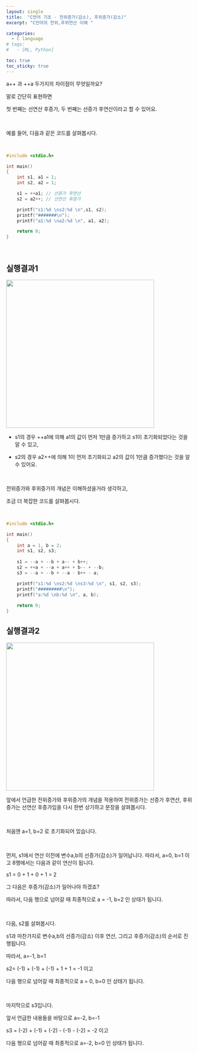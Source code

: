 ```yaml
---
layout: single
title:  "C언어 기초 - 전위증가(감소), 후위증가(감소)"
excerpt: "C언어의 전위,후위연산 이해 "

categories:
  - C language
# tags:
#   - [ML, Python]

toc: true
toc_sticky: true
---
```



a++ 과 ++a 두가지의 차이점이 무엇일까요?

말로 간단히 표현하면 

첫 번째는 선연산 후증가, 두 번째는 선증가 후연산이라고 할 수 있어요.

​

예를 들어, 다음과 같은 코드를 살펴봅시다.

​
``` c
#include <stdio.h>

int main()
{
    int s1, a1 = 1;
    int s2, a2 = 1;

    s1 = ++a1; // 선증가 후연산
    s2 = a2++; // 선연산 후증가

    printf("s1:%d \ns2:%d \n",s1, s2);
    printf("#######\n");
    printf("a1:%d \na2:%d \n", a1, a2);

    return 0;
}

```
​

## 실행결과1

<img src="https://user-images.githubusercontent.com/59792046/116343539-8f814b80-a81f-11eb-9d31-5bd51bee647c.png" width = "400">

- s1의 경우 ++a1에 의해 a1의 값이 먼저 1만큼 증가하고 s1이 초기화되었다는 것을 알 수 있고,

- s2의 경우 a2++에 의해 1이 먼저 초기화되고 a2의 값이 1만큼 증가했다는 것을 알 수 있어요.

​

전위증가와 후위증가의 개념은 이해하셨을거라 생각하고,

조금 더 복잡한 코드를 살펴봅시다.

​
```c
#include <stdio.h>

int main()
{
    int a = 1, b = 2;
    int s1, s2, s3;
    ​
    s1 = --a + --b + a-- + b++; 
    s2 = ++a + --a + a++ + b-- + --b; 
    s3 = --a + --b + --a - b++ - a; 

    printf("s1:%d \ns2:%d \ns3:%d \n", s1, s2, s3);
    printf("#########\n");
    printf("a:%d \nb:%d \n", a, b);
    ​
    return 0;
}

```

## 실행결과2

<img src="https://user-images.githubusercontent.com/59792046/116343553-990ab380-a81f-11eb-851f-4ddc516fb1f2.png" width="400">


앞에서 언급한 전위증가와 후위증가의 개념을 적용하여 전위증가는 선증가 후연산, 후위증가는 선연산 후증가임을 다시 한번 상기하고 문장을 살펴봅시다.

​

처음엔 a=1, b=2 로 초기화되어 있습니다.

​

먼저, s1에서 연산 이전에 변수a,b의 선증가(감소)가 일어납니다. 따라서, a=0, b=1 이고 8행에서는 다음과 같이 연산이 됩니다.

s1 = 0 + 1 + 0 + 1 = 2

그 다음은 후증가(감소)가 일어나야 하겠죠? 

따라서, 다음 행으로 넘어갈 때 최종적으로  a = -1, b=2 인 상태가 됩니다.

​

다음, s2를 살펴봅시다. 

s1과 마찬가지로 변수a,b의 선증가(감소) 이후 연산, 그리고 후증가(감소)의 순서로 진행됩니다.

따라서, a=-1, b=1

s2= (-1) + (-1) + (-1) + 1 + 1 = -1 이고

다음 행으로 넘어갈 때 최종적으로  a = 0, b=0 인 상태가 됩니다. 

​

마지막으로 s3입니다. 

앞서 언급한 내용들을 바탕으로 a=-2, b=-1

s3 = (-2) + (-1) + (-2) - (-1) - (-2) = -2 이고

다음 행으로 넘어갈 때 최종적으로 a=-2, b=0 인 상태가 됩니다. 